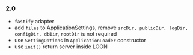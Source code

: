 
### 2.0

* `fastify` adapter
* add `files` to ApplicationSettings, remove `srcDir, publicDir, logDir, configDir, dbDir`, `rootDir` is not required
* use `SettingOptions` in `ApplicationLoader` constructor
* use `init()` return server inside LOON

